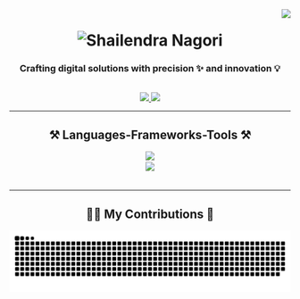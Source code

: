 <img align="right" src="https://visitor-badge.laobi.icu/badge?page_id=Shelunagori.Shelunagori&left_color=red&right_color=green&left_text=Visitors" />

<h1 align="center">
<img src="https://readme-typing-svg.herokuapp.com?font=Fira+Code&duration=1000&pause=1000&color=F71F13&center=true&vCenter=true&random=false&width=435&lines=Hi+There!+%F0%9F%91%8B;I'm+Shailendra;Software+Engineer" alt="Shailendra Nagori" />
</h1>

<h3 align="center">Crafting digital solutions with precision ✨ and innovation 💡</h3>
<br />
<div align="center">   
  <a href="https://www.linkedin.com/in/shailendranagori/" target="_blank">
    <img src="https://img.shields.io/badge/LinkedIn-0077B5?style=for-the-badge&logo=linkedin&logoColor=white" target="_blank" />
  </a>
  <a href="mailto:shailendranagori7@gmail.com">
    <img src="https://img.shields.io/badge/Gmail-333333?style=for-the-badge&logo=gmail&logoColor=red" />
  </a>
</div>
 <hr/>
 
<h2 align="center">⚒️ Languages-Frameworks-Tools ⚒️</h2>

<div align="center">
  <img src="https://skillicons.dev/icons?i=nodejs,javascript,typescript,express,php,mongodb,mysql,redis" />  
  <br />
  <img src="https://skillicons.dev/icons?i=firebase,aws,gcp,docker,github,git,vscode" />
    <br />
</div>
<br/>
<hr/>
<div align="center">
  <h2>👨‍💻 My Contributions 🐍</h2>
  
  <img alt="snake eating shailendra's contributions" src="https://github.com/Shelunagori/Shelunagori/blob/output/github-contribution-grid-snake-dark.svg" />
  <br/>
</div>
